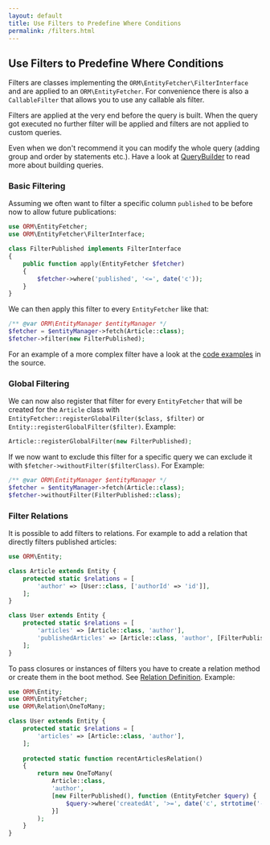 ```yaml
---
layout: default
title: Use Filters to Predefine Where Conditions
permalink: /filters.html
---
```

## Use Filters to Predefine Where Conditions

Filters are classes implementing the `ORM\EntityFetcher\FilterInterface` and are applied to an `ORM\EntityFetcher`. For
convenience there is also a `CallableFilter` that allows you to use any callable als filter.

Filters are applied at the very end before the query is built. When the query got executed no further filter will be
applied and filters are not applied to custom queries.

Even when we don't recommend it you can modify the whole query (adding group and order by statements etc.). Have a look
at [QueryBuilder](querybuilder.md) to read more about building queries.

### Basic Filtering

Assuming we often want to filter a specific column `published` to be before now to allow future publications:

```php
use ORM\EntityFetcher;
use ORM\EntityFetcher\FilterInterface;

class FilterPublished implements FilterInterface
{
    public function apply(EntityFetcher $fetcher)
    {
        $fetcher->where('published', '<=', date('c'));
    }
}
```

We can then apply this filter to every `EntityFetcher` like that:

```php
/** @var ORM\EntityManager $entityManager */
$fetcher = $entityManager->fetch(Article::class);
$fetcher->filter(new FilterPublished);
```

For an example of a more complex filter have a look at the
[code examples](https://github.com/tflori/orm/blob/master/examples) in the source.

### Global Filtering

We can now also register that filter for every `EntityFetcher` that will be created for the `Article` class with
`EntityFetcher::registerGlobalFilter($class, $filter)` or `Entity::registerGlobalFilter($filter)`. Example:

```php
Article::registerGlobalFilter(new FilterPublished);
```

If we now want to exclude this filter for a specific query we can exclude it with
`$fetcher->withoutFilter($filterClass)`. For Example:

```php
/** @var ORM\EntityManager $entityManager */
$fetcher = $entityManager->fetch(Article::class);
$fetcher->withoutFilter(FilterPublished::class);
```

### Filter Relations

It is possible to add filters to relations. For example to add a relation that directly filters published articles:

```php
use ORM\Entity;

class Article extends Entity {
    protected static $relations = [
        'author' => [User::class, ['authorId' => 'id']],
    ];
}

class User extends Entity {
    protected static $relations = [
        'articles' => [Article::class, 'author'],
        'publishedArticles' => [Article::class, 'author', [FilterPublished::class]],
    ];
}
```

To pass closures or instances of filters you have to create a relation method or create them in the boot method. See
[Relation Definition](relationDefinition.md). Example:

```php
use ORM\Entity;
use ORM\EntityFetcher;
use ORM\Relation\OneToMany;

class User extends Entity {
    protected static $relations = [
        'articles' => [Article::class, 'author'],
    ];
    
    protected static function recentArticlesRelation()
    {
        return new OneToMany(
            Article::class, 
            'author', 
            [new FilterPublished(), function (EntityFetcher $query) {
                $query->where('createdAt', '>=', date('c', strtotime('-2 weeks')));
            }]
        );
    }
}
```
